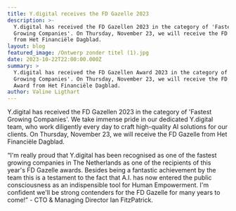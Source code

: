 ```yaml
---
title: Y.digital receives the FD Gazelle 2023
description: >-
  Y.digital has received the FD Gazellen 2023 in the category of 'Fastest
  Growing Companies'. On Thursday, November 23, we will receive the FD Gazelle
  from Het Financiële Dagblad.
layout: blog
featured_image: /Ontwerp zonder titel (1).jpg
date: 2023-10-22T22:00:00.000Z
summary: >
  Y.digital has received the FD Gazellen Award 2023 in the category of 'Fastest
  Growing Companies'. On Thursday, November 23, we will receive the FD Gazelle
  Award from Het Financiële Dagblad.
author: Valine Ligthart
---
```


Y.digital has received the FD Gazellen 2023 in the category of 'Fastest Growing Companies'. We take immense pride in our dedicated Y.digital team, who work diligently every day to craft high-quality AI solutions for our clients. On Thursday, November 23, we will receive the FD Gazelle from Het Financiële Dagblad.

“I'm really proud that Y.digital has been recognised as one of the fastest growing companies in The Netherlands as one of the recipients of this year's FD Gazelle awards. Besides being a fantastic achievement by the team this is a testament to the fact that A.I. has now entered the public consciousness as an indispensible tool for Human Empowerment. I'm confident we'll be strong contenders for the FD Gazelle for many years to come!” - CTO & Managing Director Ian FitzPatrick.

